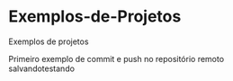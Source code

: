 # Exemplos-de-Projetos
Exemplos de projetos


Primeiro exemplo de commit e push no repositório remoto
salvandotestando